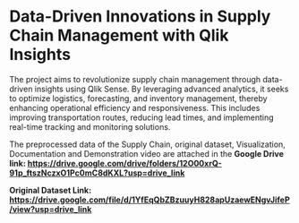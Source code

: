 # Data-Driven Innovations in Supply Chain Management with Qlik Insights

The project aims to revolutionize supply chain management through data-driven insights using Qlik Sense. By leveraging advanced analytics, it seeks to optimize logistics, forecasting, and inventory management, thereby enhancing operational efficiency and responsiveness. This includes improving transportation routes, reducing lead times, and implementing real-time tracking and monitoring solutions.

The preprocessed data of the Supply Chain, original dataset, Visualization, Documentation and Demonstration video are attached in the **Google Drive link: https://drive.google.com/drive/folders/12O00xrQ-91p_ftszNczxO1Pc0mC8dKXL?usp=drive_link**

**Original Dataset Link: https://drive.google.com/file/d/1YfEqQbZBzuuyH828apUzaewENgvJifeP/view?usp=drive_link**
